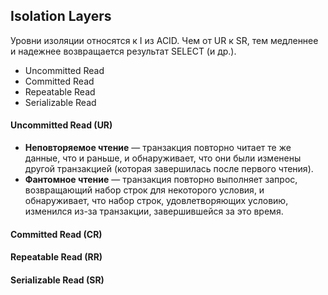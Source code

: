 ## Isolation Layers
Уровни изоляции относятся к I из ACID. Чем от UR к SR, тем медленнее и надежнее возвращается результат SELECT (и др.). 

- Uncommitted Read
- Committed Read
- Repeatable Read
- Serializable Read

#### Uncommitted Read (UR)
- **Неповторяемое чтение** — транзакция повторно читает те же данные, что и раньше, и обнаруживает, что они были изменены другой транзакцией (которая завершилась после первого чтения).
- **Фантомное чтение** — транзакция повторно выполняет запрос, возвращающий набор строк для некоторого условия, и обнаруживает, что набор строк, удовлетворяющих условию, изменился из-за транзакции, завершившейся за это время.

#### Committed Read (CR)

#### Repeatable Read (RR)

#### Serializable Read (SR)
